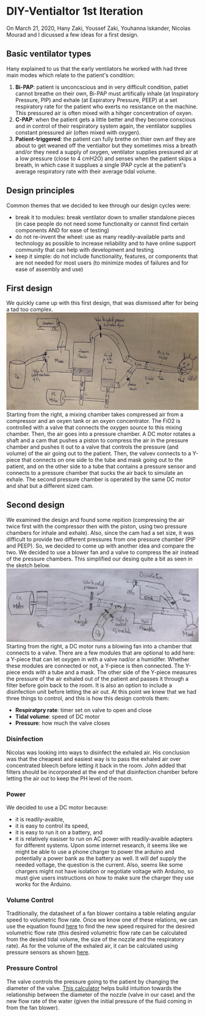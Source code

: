 # DIY-Ventialtor 1st Iteration
On March 21, 2020, Hany Zaki, Youssef Zaki, Youhanna Iskander, Nicolas Mourad and I dicussed a few ideas for a first design.

## Basic ventilator types
Hany explained to us that the early ventilators he worked with had three main modes which relate to the patient's condition:
1. **Bi-PAP**: patient is unconcscious and in very difficult condition, patiet cannot breathe on their own, Bi-PAP must artifically inhale (at Inspiratory Pressure, PIP) and exhale (at Expiratory Pressure, PEEP) at a set respiratory rate for the patient who exerts no resistance on the machine. This pressured air is often mixed with a hihger concentration of oxyen.
2. **C-PAP**: when the patient gets a little better and they become conscious and in control of their respiratory system again, the ventilator supplies constant pressured air (often mixed with oxygen).
3. **Patient-triggered**: the patient can fully brethe on thier own anf they are about to get weaned off the ventialtor but they sometimes miss a breath and/or they need a supply of oxygen, ventilator supplies pressured air at a low pressure (close to 4 cmH2O) and senses when the patient skips a breath, in which case it supplues a single IPAP cycle at the patient's average respiratory rate with their average tidal volume.

## Design principles
Common themes that we decided to kee through our design cycles were:
* break it to modules: break ventilator down to smaller standalone pieces (in case people do not need some functionalty or cannot find certain components AND for ease of testing)
* do not re-invent the wheel: use as many readily-available parts and technology as possible to increase reliability and to have online support community that can help with development and testing
* keep it simple: do not include functionality, features, or components that are not needed for most users (to minimize modes of failures and for ease of assembly and use)

## First design
We quickly came up with this first design, that was dismissed after for being a tad too complex.
![first design with pistons, cam-shaft, mixer chamber, and two pressure chambers](https://github.com/cymourad/diy-ventilator/blob/master/prototypes/first_iteration/first_design_pistons.jpeg "First Design with pistons and cam-shafts and mixer")
Starting from the right, a mixing chamber takes compressed air from a compressor and an oxyen tank or an oxyen concentrator. The FiO2 is controlled with a valve that connects the oxygen source to this mixing chamber.
Then, the air goes into a pressure chamber. A DC motor rotates a shaft and a cam that pushes a piston to compress the air in the pressure chamber and pushes it out to a valve that controls the pressure (and volume) of the air going out to the patient. Then, the valvev connects to a Y-piece that connects on one side to the tube and mask going out to the patient, and on the other side to a tube that contains a pressure sensor and connects to a pressure chamber that sucks the air back to simulate an exhale. The second pressure chamber is operated by the same DC motor and shat but a different sized cam.

## Second design
We examined the design and found some repition (compressing the air twice first with the compressor then with the piston, using two pressure chambers for inhale and exhale). Also, since the cam had a set size, it was difficult to provide two different pressures from one pressure chamber (PIP and PEEP). So, we decided to come up with another idea and compare the two.
We decided to use a blower fan and a valve to compress the air instead of the pressure chambers. This simplified our desing quite a bit as seen in the sketch below.
![second design with blower fan and valve](https://github.com/cymourad/diy-ventilator/blob/master/prototypes/first_iteration/second_design_fan.jpeg "Second design with blower fan and valve")
Starting from the right, a DC motor runs a blowing fan into a chamber that connects to a valve. There are a few modules that are optional to add here: a Y-piece that can let oxygen in with a valve nad/or a humidifer. Whether these modules are connected or not, a Y-piece is then connected. The Y-piece ends with a tube and a mask. The other side of the Y-piece measures the pressure of the air exhaled out of the patient and passes it through a filter before goin back to the room. It is also an option to include a disinfection unit before letting the air out.
At this point we knew that we had three things to control, and this is how this design controls them:
* **Respiratpry rate**: timer set on valve to open and close
* **Tidal volume**: speed of DC motor
* **Pressure**: how much the valve closes

### Disinfection
Nicolas was looking into ways to disinfect the exhaled air. His conclusion was that the cheapest and easiest way is to pass the exhaled air over concentrated bleech before letting it back in the room. John added that filters should be incorporated at the end of that disinfection chamber before letting the air out to keep the PH level of the room.

### Power
We decided to use a DC motor because:
* it is readily-avaible, 
* it is easy to control its speed, 
* it is easy to run it on a battery, and
* it is relatively easiser to run on AC power with readily-avaible adapters for different systems.
Upon some internet research, it seems like we might be able to use a phone charger to power the arduino and potentially a power bank as the battery as well. It will def supply the needed voltage, the question is the current. Also, seems like some chargers might not have isolation or negotiate voltage with Arduino, so must give users instructions on how to make sure the charger they use works for the Arduino.

### Volume Control
Traditionally, the datasheet of a fan blower contains a table relating angular speed to volumetric flow rate. Once we know one of these relations, we can use the equation found [here](https://www.axair-fans.co.uk/news/applications/understanding-basic-fan-laws/) to find the new speed required for the desired volumetric flow rate (this desired volumetric flow rate can be calculated from the desied tidal volume, the size of the nozzle and the respiratory rate).
As for the volume of the exhaled air, it can be calculated using pressure sensors as shown [here](https://www.sensortips.com/featured/calculate-flow-pressure-measurement/).

### Pressure Control
The valve controls the pressure going to the patient by changing the diameter of the valve. [This calculator](http://irrigation.wsu.edu/Content/Calculators/Sprinkler/Nozzle-Requirements.php) helps build intuition towards the relationship between the diameter of the nozzle (valve in our case) and the new flow rate of the water (given the initial pressure of the fluid coming in from the fan blower).
